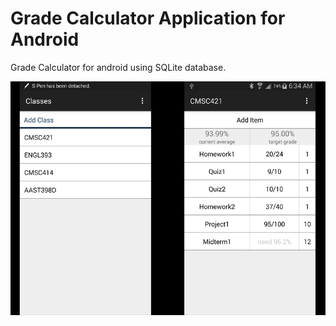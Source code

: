 # Grade Calculator Application for Android

Grade Calculator for android using SQLite database.

![alt text](https://github.com/sergeantcrayon/gradecalculatorapp/blob/master/screenshots/samplescreenshot.png)
